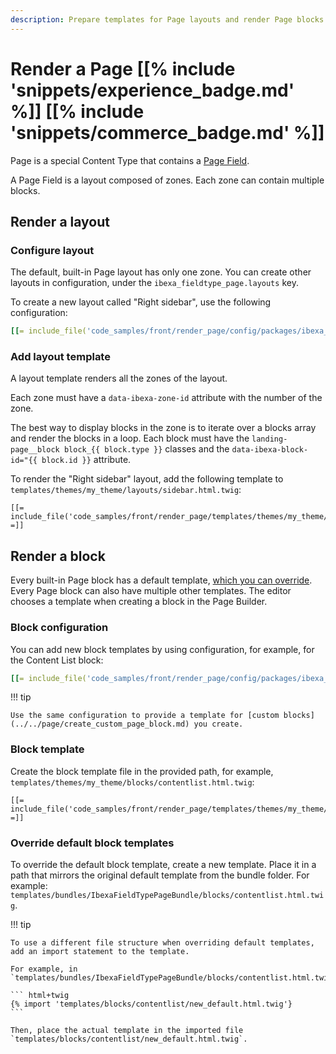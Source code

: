 ```yaml
---
description: Prepare templates for Page layouts and render Page blocks.
---
```


# Render a Page [[% include 'snippets/experience_badge.md' %]] [[% include 'snippets/commerce_badge.md' %]]

Page is a special Content Type that contains a [Page Field](../../../api/field_types_reference/pagefield.md).

A Page Field is a layout composed of zones. Each zone can contain multiple blocks.

## Render a layout

### Configure layout

The default, built-in Page layout has only one zone.
You can create other layouts in configuration, under the `ibexa_fieldtype_page.layouts` key.

To create a new layout called "Right sidebar", use the following configuration:

``` yaml
[[= include_file('code_samples/front/render_page/config/packages/ibexa_page_fieldtype.yaml', 0, 13) =]]
```

### Add layout template

A layout template renders all the zones of the layout.

Each zone must have a `data-ibexa-zone-id` attribute with the number of the zone.

The best way to display blocks in the zone is to iterate over a blocks array and render the blocks in a loop.
Each block must have the `landing-page__block block_{{ block.type }}` classes and the `data-ibexa-block-id="{{ block.id }}` attribute.

To render the "Right sidebar" layout, add the following template to `templates/themes/my_theme/layouts/sidebar.html.twig`:

``` html+twig hl_lines="5"
[[= include_file('code_samples/front/render_page/templates/themes/my_theme/layouts/sidebar.html.twig') =]]
```

## Render a block

Every built-in Page block has a default template, [which you can override](#override-default-block-templates).
Every Page block can also have multiple other templates.
The editor chooses a template when creating a block in the Page Builder.

### Block configuration

You can add new block templates by using configuration, for example, for the Content List block:

``` yaml
[[= include_file('code_samples/front/render_page/config/packages/ibexa_page_fieldtype.yaml', 0, 1) =]][[= include_file('code_samples/front/render_page/config/packages/ibexa_page_fieldtype.yaml', 13, 19) =]]
```

!!! tip

    Use the same configuration to provide a template for [custom blocks](../../page/create_custom_page_block.md) you create.

### Block template

Create the block template file in the provided path, for example, `templates/themes/my_theme/blocks/contentlist.html.twig`:

``` html+twig
[[= include_file('code_samples/front/render_page/templates/themes/my_theme/blocks/contentlist.html.twig') =]]
```

### Override default block templates

To override the default block template, create a new template.
Place it in a path that mirrors the original default template from the bundle folder.
For example:
`templates/bundles/IbexaFieldTypePageBundle/blocks/contentlist.html.twig`.

!!! tip

    To use a different file structure when overriding default templates,
    add an import statement to the template.

    For example, in `templates/bundles/IbexaFieldTypePageBundle/blocks/contentlist.html.twig`:

    ``` html+twig
    {% import 'templates/blocks/contentlist/new_default.html.twig'}
    ```

    Then, place the actual template in the imported file `templates/blocks/contentlist/new_default.html.twig`.
    
